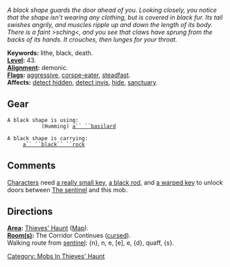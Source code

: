 *A black shape guards the door ahead of you. Looking closely, you notice
that the shape isn't wearing any clothing, but is covered in black fur.
Its tail swishes angrily, and muscles ripple up and down the length of
its body. There is a faint \>sching\<, and you see that claws have
sprung from the backs of its hands. It crouches, then lunges for your
throat.*

**Keywords:** lithe, black, death.  
**[Level](Level "wikilink"):** 43.  
**[Alignment](Alignment "wikilink"):** demonic.  
**[Flags](:Category:_Mob_Types "wikilink"):**
[aggressive](Aggressive_Mobs "wikilink"),
[corspe-eater](Corpse-Eating_Mobs "wikilink"),
[steadfast](Sentinel_Mobs "wikilink").  
**Affects:** [detect hidden](Detect_Hidden "wikilink"), [detect
invis](Detect_Invis "wikilink"), [hide](Hide_Flag "wikilink"),
[sanctuary](Sanctuary "wikilink").  

## Gear

`A black shape is using:`  
<wielded>`           (Humming) `[`a`` ``basilard`](Basilard "wikilink")

`A black shape is carrying:`  
`     `[`a`` ``black`` ``rock`](Black_Rock "wikilink")

## Comments

[Characters](:Category:_Characters "wikilink") need [a really small
key](Really_Small_Key "wikilink"), [a black rod](Black_Rod "wikilink"),
and [a warped key](Warped_Key "wikilink") to unlock doors between [The
sentinel](Sentinel "wikilink") and this mob.

## Directions

**[Area](:Category:_Areas "wikilink"):** [Thieves'
Haunt](:Category:_Thieves'_Haunt "wikilink")
([Map](Thieves'_Haunt_Map "wikilink")).  
**[Room(s)](:Category:_Rooms "wikilink"):** The Corridor Continues
([cursed](Cursed_Rooms "wikilink")).  
Walking route from [sentinel](Sentinel "wikilink"): {n}, n, e, \[e\], e,
{d}, quaff, {s}.  

[Category: Mobs In Thieves'
Haunt](Category:_Mobs_In_Thieves'_Haunt "wikilink")
